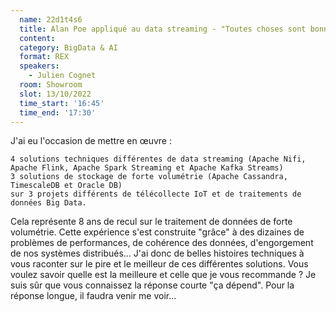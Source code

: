 ```yaml
---
  name: 22d1t4s6
  title: Alan Poe appliqué au data streaming - "Toutes choses sont bonnes ou mauvaises par comparaison"
  content:
  category: BigData & AI
  format: REX
  speakers: 
    - Julien Cognet
  room: Showroom
  slot: 13/10/2022
  time_start: '16:45'
  time_end: '17:30'
---
```

J'ai eu l'occasion de mettre en œuvre :

    4 solutions techniques différentes de data streaming (Apache Nifi, Apache Flink, Apache Spark Streaming et Apache Kafka Streams)
    3 solutions de stockage de forte volumétrie (Apache Cassandra, TimescaleDB et Oracle DB)
    sur 3 projets différents de télécollecte IoT et de traitements de données Big Data.

Cela représente 8 ans de recul sur le traitement de données de forte volumétrie. Cette expérience s'est construite "grâce" à des dizaines de problèmes de performances, de cohérence des données, d'engorgement de nos systèmes distribués... J'ai donc de belles histoires techniques à vous raconter sur le pire et le meilleur de ces différentes solutions. Vous voulez savoir quelle est la meilleure et celle que je vous recommande ? Je suis sûr que vous connaissez la réponse courte "ça dépend". Pour la réponse longue, il faudra venir me voir...
